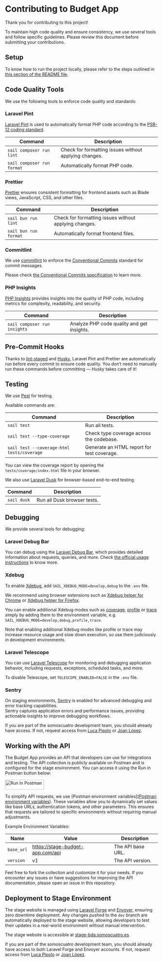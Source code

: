 # Contributing to Budget App

Thank you for contributing to this project!

To maintain high code quality and ensure consistency, we use several tools and follow specific guidelines. Please review
this document before submitting your contributions.

## Setup

To know how to run the project locally, please refer to the steps outlined
in [this section of the README file](https://github.com/LucaPipolo/budget-app/blob/main/README.md#Setup).

## Code Quality Tools

We use the following tools to enforce code quality and standards:

### Laravel Pint

[Laravel Pint](https://laravel.com/docs/pint) is used to automatically format PHP code according to
the [PSR-12 coding standard](https://www.php-fig.org/psr/psr-12/).

| Command                    | Description                                           |
| -------------------------- | ----------------------------------------------------- |
| `sail composer run lint`   | Check for formatting issues without applying changes. |
| `sail composer run format` | Automatically format PHP code.                        |

### Prettier

[Prettier](https://prettier.io/) ensures consistent formatting for frontend assets such as Blade views, JavaScript, CSS,
and other files.

| Command               | Description                                           |
| --------------------- | ----------------------------------------------------- |
| `sail bun run lint`   | Check for formatting issues without applying changes. |
| `sail bun run format` | Automatically format frontend files.                  |

### Commitlint

We use [commitlint](https://github.com/conventional-changelog/commitlint) to enforce
the [Conventional Commits](https://www.conventionalcommits.org/) standard for commit messages.

Please check [the Conventional Commits specification](https://www.conventionalcommits.org/en/v1.0.0/#specification) to
learn more.

### PHP Insights

[PHP Insights](https://phpinsights.com/) provides insights into the quality of PHP code, including metrics for
complexity, readability, and security.

| Command                      | Description                                |
| ---------------------------- | ------------------------------------------ |
| `sail composer run insights` | Analyze PHP code quality and get insights. |

## Pre-Commit Hooks

Thanks to [lint-staged](https://github.com/okonet/lint-staged) and [Husky](https://typicode.github.io/husky/), Laravel
Pint and Prettier are automatically run before every commit to ensure code quality.
You don’t need to manually run these commands before committing — Husky takes care of it!

## Testing

We use [Pest](https://pestphp.com/) for testing.

Available commands are:

| Command                                    | Description                                |
| ------------------------------------------ | ------------------------------------------ |
| `sail test`                                | Run all tests.                             |
| `sail test --type-coverage`                | Check type coverage across the codebase.   |
| `sail test --coverage-html tests/coverage` | Generate an HTML report for test coverage. |

You can view the coverage report by opening the `tests/coverage/index.html` file in your browser.

We also use [Laravel Dusk](https://laravel.com/docs/dusk) for browser-based end-to-end testing.

| Command     | Description                 |
| ----------- | --------------------------- |
| `sail dusk` | Run all Dusk browser tests. |

## Debugging

We provide several tools for debugging:

### Laravel Debug Bar

You can debug using the [Laravel Debug Bar](https://laraveldebugbar.com/), which provides detailed information about
requests, queries, and more.
Check [the official usage instructions](https://laraveldebugbar.com/usage/) to know more.

### Xdebug

To enable [Xdebug](https://xdebug.org/), add `SAIL_XDEBUG_MODE=develop,debug` to the `.env` file.

We recommend using browser extensions such
as [Xdebug helper for Chrome](https://chromewebstore.google.com/detail/xdebug-helper/eadndfjplgieldjbigjakmdgkmoaaaoc?hl=en)
or [Xdebug helper for Firefox](https://addons.mozilla.org/en-US/firefox/addon/xdebug-helper-for-firefox/).

You can enable additional Xdebug modes such
as [coverage](https://xdebug.org/docs/code_coverage), [profile](https://xdebug.org/docs/profiler)
or [trace](https://xdebug.org/docs/trace) simply by adding them to the environment variable, e.g.
`SAIL_XDEBUG_MODE=develop,debug,profile,trace`.

Note that enabling additional Xdebug modes like profile or trace may increase resource usage and slow down execution, so
use them judiciously in development environments.

### Laravel Telescope

You can use [Laravel Telescope](https://laravel.com/docs/12.x/telescope) for monitoring and debugging application
behavior, including requests, exceptions, scheduled tasks, and more.

To disable Telescope, set `TELESCOPE_ENABLED=FALSE` in the `.env` file.

### Sentry

On staging environments, [Sentry](https://sentry.io/welcome/) is enabled for advanced debugging and error tracking
capabilities.  
Sentry captures application errors and performance issues, providing actionable insights to improve debugging workflows.

If you are part of the somoscuatro development team, you should already have access. If not, request access
from [Luca Pipolo](mailto:luca@somoscuatro.es) or [Joan López](mailto:joan@somoscuatro.es).

## Working with the API

The Budget App provides an API that developers can use for integrations and testing. The API collection is publicly
available on Postman and is configured for the stage environment. You can access it using the Run in Postman button
below:

[<img src="https://run.pstmn.io/button.svg" alt="Run In Postman" style="width: 128px; height: 32px;">](https://app.getpostman.com/run-collection/16254781-422c5f76-4438-42c2-9e44-f4779cce7b23?action=collection%2Ffork&source=rip_markdown&collection-url=entityId%3D16254781-422c5f76-4438-42c2-9e44-f4779cce7b23%26entityType%3Dcollection%26workspaceId%3Ddeb06c9e-d726-4976-b31d-5448bb7c9692#?env%5BBudget%20App%20%5Bstage%5D%5D=W3sia2V5IjoiYmFzZV91cmwiLCJ2YWx1ZSI6Imh0dHBzOi8vc3RhZ2UtYmRhLnNvbW9zY3VhdHJvLmVzIiwiZW5hYmxlZCI6dHJ1ZSwidHlwZSI6ImRlZmF1bHQiLCJzZXNzaW9uVmFsdWUiOiJodHRwczovL3N0YWdlLWJkYS5zb21vc2N1YXRyby5lcyIsImNvbXBsZXRlU2Vzc2lvblZhbHVlIjoiaHR0cHM6Ly9zdGFnZS1iZGEuc29tb3NjdWF0cm8uZXMiLCJzZXNzaW9uSW5kZXgiOjB9LHsia2V5IjoidmVyc2lvbiIsInZhbHVlIjoidjEiLCJlbmFibGVkIjp0cnVlLCJ0eXBlIjoiZGVmYXVsdCIsInNlc3Npb25WYWx1ZSI6InYxIiwiY29tcGxldGVTZXNzaW9uVmFsdWUiOiJ2MSIsInNlc3Npb25JbmRleCI6MX1d)

To simplify API requests, we
use [Postman environment variables]([Postman environment variables](https://learning.postman.com/docs/sending-requests/variables/managing-environments/)).
These variables allow you to dynamically set values like
base URLs, authentication tokens, and other parameters. This ensures that requests are tailored to specific environments
without requiring manual adjustments.

Example Environment Variables:

| Name       | Value                            | Description       |
| ---------- | -------------------------------- | ----------------- |
| `base_url` | https://stage-budget-app.com/api | The API base URL. |
| `version`  | v1                               | The API version.  |

Feel free to fork the collection and customize it for your needs. If you encounter any issues or have suggestions for
improving the API documentation, please open an issue in this repository.

## Deployment to Stage Environment

The stage website is managed using [Laravel Forge](https://forge.laravel.com/) and [Envoyer](https://envoyer.io/),
ensuring zero downtime
deployment. Any changes pushed to
the `dev` branch are automatically deployed to the stage website, allowing developers to test their updates in a
real-world environment without manual intervention.

The stage website is accessible at [stage-bda.somoscuatro.es](https://stage-bda.somoscuatro.es).

If you are part of the somoscuatro development team, you should already have access to both Laravel Forge and Envoyer
accounts. If not, request access
from [Luca Pipolo](mailto:luca@somoscuatro.es) or [Joan López](mailto:joan@somoscuatro.es).
